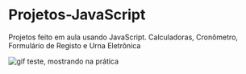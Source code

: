 # Projetos-JavaScript
Projetos feito em aula usando JavaScript.
Calculadoras, Cronômetro, Formulário de Registo e Urna Eletrônica



<img src="![Video1](https://user-images.githubusercontent.com/89104769/137638619-f5ac2624-6bb1-4412-a689-e712f607a040.gif)
" alt="gif teste, mostrando na prática">
<p align="center">
</p>

